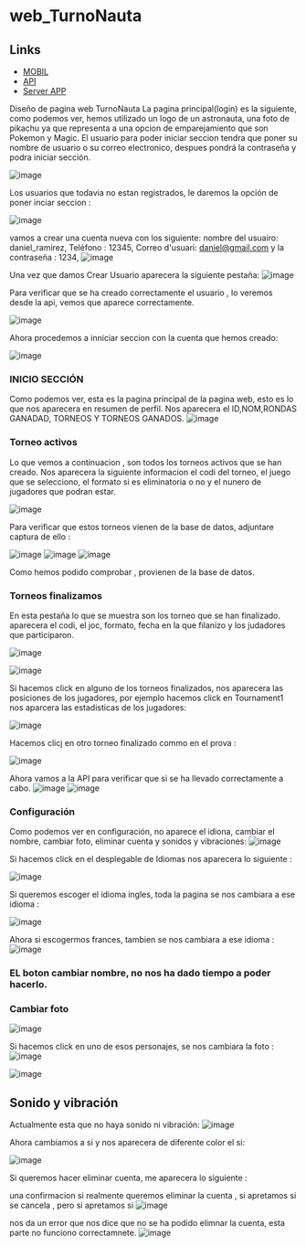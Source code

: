# web_TurnoNauta

## Links

- [MOBIL](https://github.com/Snr1s3/Turnonauta.git)
- [API](https://github.com/Snr1s3/TurnoNauta_FastAPI.git)
- [Server APP](https://github.com/Snr1s3/serverApp_Turnonauta.git)


Diseño de pagina web TurnoNauta
La pagina principal(login) es la siguiente, como podemos ver, hemos utilizado un logo de un astronauta, una foto de pikachu ya que representa a una opcion de emparejamiento que son Pokemon y Magic.
El usuario para poder iniciar seccion tendra que poner su nombre de usuario o su correo electronico, despues pondrá la contraseña y podra iniciar sección.

![image](https://github.com/user-attachments/assets/7cb9701f-f027-4e47-a594-d2c4e08e50fe)


Los usuarios que todavia no estan registrados, le daremos la opción de poner inciar seccion : 

![image](https://github.com/user-attachments/assets/41365c6c-5256-40a9-a4a3-37219385a8d3)

vamos a crear una cuenta nueva con los siguiente: nombre del usuairo: daniel_ramirez, Teléfono : 12345, Correo d'usuari: daniel@gmail.com y la contraseña : 1234,
![image](https://github.com/user-attachments/assets/a6d9de9c-29c0-4826-9e18-e9c4f8971e2a)

Una vez que damos Crear Usuario aparecera la siguiente pestaña: 
![image](https://github.com/user-attachments/assets/552d3598-5a4c-48ce-930d-c74b19778960)

Para verificar que se ha creado correctamente el usuario , lo veremos desde la api, vemos que aparece correctamente.

![image](https://github.com/user-attachments/assets/3a6f0fd2-2e43-40af-a76a-8ebe25cda48c)

Ahora procedemos a inniciar seccion con la cuenta que hemos creado:

![image](https://github.com/user-attachments/assets/f9305273-9362-49ac-a322-043dcb1b608e)



### INICIO SECCIÓN

Como podemos ver, esta es la pagina principal de la pagina web, esto es lo que nos aparecera en resumen de perfil. Nos aparecera el ID,NOM,RONDAS GANADAD, TORNEOS Y TORNEOS GANADOS.
![image](https://github.com/user-attachments/assets/c7f2545d-0404-415c-82ed-9b6b4c87f7ae)


### Torneo activos

Lo que vemos a continuacion , son todos los torneos activos que se han creado. Nos aparecera la siguiente informacion el codi del torneo, el juego que se selecciono, el formato si es eliminatoria o no y el nunero de jugadores que podran estar.

![image](https://github.com/user-attachments/assets/967a874a-4a74-4089-bf3e-d65fccf52e37)


Para verificar que estos torneos vienen de la base de datos, adjuntare captura de ello : 

![image](https://github.com/user-attachments/assets/4b6ef3ca-e3f2-4a19-9318-9fe0b2ebeefb)
![image](https://github.com/user-attachments/assets/162a8c76-c1ef-4dfd-aff4-317e17feb4c0)
![image](https://github.com/user-attachments/assets/39eeabc1-1d07-48c6-bb83-2d026d8f3c3b)

Como hemos podido comprobar , provienen de la base de datos.



### Torneos finalizamos 
En esta pestaña lo que se muestra son los torneo que se han finalizado. aparecera el codi, el joc, formato, fecha en la que filanizo y los judadores que participaron.

![image](https://github.com/user-attachments/assets/7a0e46d4-3a9c-4b14-bd24-eafb3c33d708)

![image](https://github.com/user-attachments/assets/6ddc59d8-e070-481d-9a4d-1b49b0984a5b)

Si hacemos click en alguno de los torneos finalizados, nos aparecera las posiciones de los jugadores, por ejemplo hacemos click en Tournament1 nos aparcera las estadisticas de los jugadores: 

![image](https://github.com/user-attachments/assets/1aa322b7-3cd5-421b-9bc9-e6a3a35227b7)

Hacemos clicj en otro torneo finalizado commo en el prova :

![image](https://github.com/user-attachments/assets/659fbb3e-e57d-4ee0-a49c-76b523617c63)


Ahora vamos a la API para verificar que si se ha llevado correctamente a cabo.
![image](https://github.com/user-attachments/assets/b9f21b6b-e048-4d98-a9e6-7c59fecbd2c9)
![image](https://github.com/user-attachments/assets/dccf5e61-0ea3-4744-a497-5765165178fe)

### Configuración
Como podemos ver en configuración, no aparece el idiona, cambiar el nombre, cambiar foto, eliminar cuenta y sonidos y vibraciones:
![image](https://github.com/user-attachments/assets/ae5519c8-f3dd-4e77-bfee-6ce22a981559)

Si hacemos click en el desplegable de Idiomas nos aparecera lo siguiente : 

![image](https://github.com/user-attachments/assets/851f6685-7d48-4b42-a306-40bc7034e394)

Si queremos escoger el idioma ingles, toda la pagina se nos cambiara a ese idioma : 

![image](https://github.com/user-attachments/assets/c1622817-e9b1-4eaf-8179-be361ad684c4)

Ahora si escogermos frances, tambien se nos cambiara a ese idioma : 
![image](https://github.com/user-attachments/assets/1e97e14d-5469-4689-8ccb-b61ea0363d52)

### EL boton cambiar nombre, no nos ha dado tiempo a poder hacerlo.

### Cambiar foto
![image](https://github.com/user-attachments/assets/e3550ea0-5c91-4c52-9102-dcb613d3d569)

Si hacemos click en uno de esos personajes, se nos cambiara la foto : 
![image](https://github.com/user-attachments/assets/4b820758-dc2e-408c-b44e-4074c9d44161)

![image](https://github.com/user-attachments/assets/b04b0b7d-ab05-4b16-8862-ebb97d54ed08)


## Sonido y vibración

Actualmente esta que no haya sonido ni vibración:
![image](https://github.com/user-attachments/assets/8e662d36-17c7-408a-b632-3738e3f1477d)

Ahora cambiamos a si y nos aparecera de diferente color el si:

![image](https://github.com/user-attachments/assets/e8a56a2a-7c55-42fb-845a-5f593ab62cae)

Si queremos hacer eliminar cuenta, me aparecera lo siguiente : 

una confirmacion si realmente queremos eliminar la cuenta , si apretamos si se cancela , pero si apretamos si 
![image](https://github.com/user-attachments/assets/9ec7f388-9a8f-4552-b7ef-12d5249297be)

nos da un error que nos dice que no se ha podido elimnar la cuenta, esta parte no funciono correctamnete.
![image](https://github.com/user-attachments/assets/8a0881dc-94c6-42b5-820d-eac817095641)






